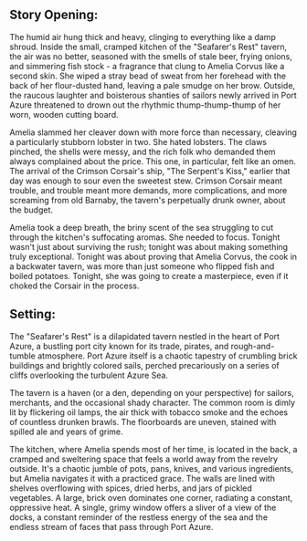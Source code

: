 ## Story Opening:

The humid air hung thick and heavy, clinging to everything like a damp shroud. Inside the small, cramped kitchen of the "Seafarer's Rest" tavern, the air was no better, seasoned with the smells of stale beer, frying onions, and simmering fish stock - a fragrance that clung to Amelia Corvus like a second skin. She wiped a stray bead of sweat from her forehead with the back of her flour-dusted hand, leaving a pale smudge on her brow. Outside, the raucous laughter and boisterous shanties of sailors newly arrived in Port Azure threatened to drown out the rhythmic thump-thump-thump of her worn, wooden cutting board.

Amelia slammed her cleaver down with more force than necessary, cleaving a particularly stubborn lobster in two. She hated lobsters. The claws pinched, the shells were messy, and the rich folk who demanded them always complained about the price. This one, in particular, felt like an omen. The arrival of the Crimson Corsair's ship, "The Serpent's Kiss," earlier that day was enough to sour even the sweetest stew. Crimson Corsair meant trouble, and trouble meant more demands, more complications, and more screaming from old Barnaby, the tavern's perpetually drunk owner, about the budget.

Amelia took a deep breath, the briny scent of the sea struggling to cut through the kitchen's suffocating aromas. She needed to focus. Tonight wasn't just about surviving the rush; tonight was about making something truly exceptional. Tonight was about proving that Amelia Corvus, the cook in a backwater tavern, was more than just someone who flipped fish and boiled potatoes. Tonight, she was going to create a masterpiece, even if it choked the Corsair in the process.

## Setting:

The "Seafarer's Rest" is a dilapidated tavern nestled in the heart of Port Azure, a bustling port city known for its trade, pirates, and rough-and-tumble atmosphere. Port Azure itself is a chaotic tapestry of crumbling brick buildings and brightly colored sails, perched precariously on a series of cliffs overlooking the turbulent Azure Sea.

The tavern is a haven (or a den, depending on your perspective) for sailors, merchants, and the occasional shady character. The common room is dimly lit by flickering oil lamps, the air thick with tobacco smoke and the echoes of countless drunken brawls. The floorboards are uneven, stained with spilled ale and years of grime.

The kitchen, where Amelia spends most of her time, is located in the back, a cramped and sweltering space that feels a world away from the revelry outside. It's a chaotic jumble of pots, pans, knives, and various ingredients, but Amelia navigates it with a practiced grace. The walls are lined with shelves overflowing with spices, dried herbs, and jars of pickled vegetables. A large, brick oven dominates one corner, radiating a constant, oppressive heat. A single, grimy window offers a sliver of a view of the docks, a constant reminder of the restless energy of the sea and the endless stream of faces that pass through Port Azure.
